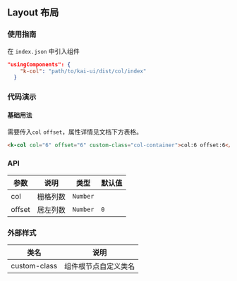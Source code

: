 ## Layout 布局

### 使用指南
在 `index.json` 中引入组件
```json
"usingComponents": {
    "k-col": "path/to/kai-ui/dist/col/index"
  }
```

### 代码演示

#### 基础用法
需要传入`col` `offset`，属性详情见文档下方表格。

```html
<k-col col="6" offset="6" custom-class="col-container">col:6 offset:6</k-col>
```

### API

| 参数 | 说明 | 类型 | 默认值 |
|-----------|-----------|-----------|-------------|
| col | 栅格列数 | `Number` | ` ` |
| offset | 居左列数 | `Number` | `0` |

### 外部样式

| 类名 | 说明 |
|-----------|-----------|
| custom-class | 组件根节点自定义类名 |

